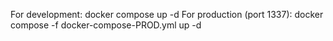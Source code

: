 For development:
    docker compose up -d
For production (port 1337):
    docker compose -f docker-compose-PROD.yml up -d